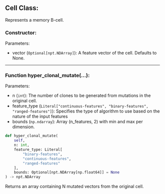 ## Cell Class:

Represents a memory B-cell.

### Constructor:

Parameters:
* vector (``Optional[npt.NDArray]``): A feature vector of the cell. Defaults to None.

---

### Function hyper_clonal_mutate(...):

Parameters:
* n (``int``): The number of clones to be generated from mutations in the original cell.
* feature_type (``Literal["continuous-features", "binary-features", "ranged-features"]``): Specifies the type of
algorithm to use based on the nature of the input features
* bounds (``np.ndarray``): Array (n_features, 2) with min and max per dimension.

```python
def hyper_clonal_mutate(
    self,
    n: int,
    feature_type: Literal[
        "binary-features",
        "continuous-features",
        "ranged-features"
    ],
    bounds: Optional[npt.NDArray[np.float64]] = None
) -> npt.NDArray
```

Returns an array containing N mutated vectors from the original cell.